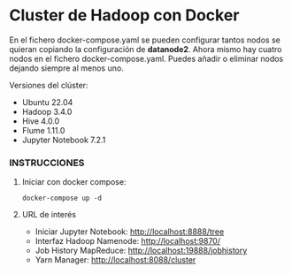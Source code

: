 # Cluster de Hadoop con Docker

En el fichero docker-compose.yaml se pueden configurar tantos nodos se quieran copiando la configuración de **datanode2**. Ahora mismo hay cuatro nodos en el fichero docker-compose.yaml. Puedes añadir o eliminar nodos dejando siempre al menos uno.

Versiones del clúster:

*   Ubuntu 22.04
*   Hadoop 3.4.0
*   Hive 4.0.0
*   Flume 1.11.0
*   Jupyter Notebook 7.2.1

### **INSTRUCCIONES**

1. Iniciar con docker compose:
   ```
   docker-compose up -d
   ```
   
2. URL de interés
   *   Iniciar Jupyter Notebook: [http://localhost:8888/tree](http://localhost:8888/tree)
   *   Interfaz Hadoop Namenode: [http://localhost:9870/](http://localhost:9870/)
   *   Job History MapReduce: [http://localhost:19888/jobhistory](http://localhost:19888/jobhistory)
   *   Yarn Manager: [http://localhost:8088/cluster](http://localhost:8088/cluster)
